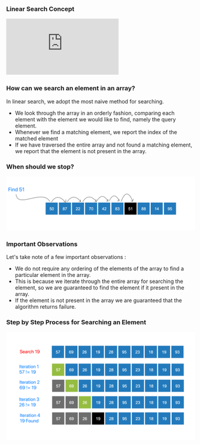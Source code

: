 ### Linear Search Concept
<iframe src="https://www.youtube.com/embed/CFV2jm0zD8E" frameborder="0" allow="autoplay; encrypted-media" allowfullscreen></iframe>

### How can we search an element in an array?
In linear search, we adopt the most naive method for searching.

   - We look through the array in an orderly fashion, comparing each element with the element we would like to find, namely the query element.
   - Whenever we find a matching element, we report the index of the matched element
   - If we have traversed the entire array and not found a matching element, we report that the element is not present in the array.

### When should we stop?
<img src="images/stop_condition_linear.png"/>

### Important Observations
Let's take note of a few important observations :

   - We do not require any ordering of the elements of the array to find a particular element in the array.
   - This is because we iterate through the entire array for searching the element, so we are guaranteed to find the element if it present in the array.
   - If the element is not present in the array we are guaranteed that the algorithm returns failure.

### Step by Step Process for Searching an Element

<img src="images/linear_search_stepwise.png"/>
